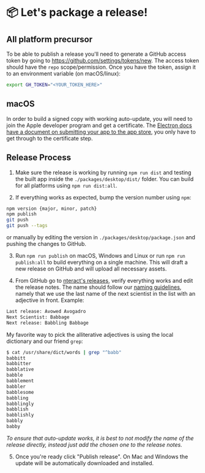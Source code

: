 # :package: Let's package a release!

## All platform precursor

To be able to publish a release you'll need to generate a GitHub access token by going to <https://github.com/settings/tokens/new>.  The access token should have the `repo` scope/permission.  Once you have the token, assign it to an environment variable (on macOS/linux):
```bash
export GH_TOKEN="<YOUR_TOKEN_HERE>"
```

## macOS

In order to build a signed copy with working auto-update, you will need to join the Apple developer program and get a certificate. The [Electron docs have a document on submitting your app to the app store](https://github.com/electron/electron/blob/master/docs/tutorial/mac-app-store-submission-guide.md), you only have to get through to the certificate step.

## Release Process

1. Make sure the release is working by running `npm run dist` and testing the built app inside the `./packages/desktop/dist/` folder. You can build for all platforms using `npm run dist:all`.

2. If everything works as expected, bump the version number using `npm`:
```bash
npm version {major, minor, patch}
npm publish
git push
git push --tags
```
or manually by editing the version in `./packages/desktop/package.json` and pushing the changes to GitHub.

3. Run `npm run publish` on macOS, Windows and Linux or run `npm run publish:all` to build everything on a single machine. This will draft a new release on GitHub and will upload all necessary assets.

4. From GitHub go to [nteract's releases](https://github.com/nteract/nteract/releases), verify everything works and edit the release notes. The name should follow our [naming guidelines](https://github.com/nteract/naming), namely that we use the last name of the next scientist in the list with an adjective in front.
Example:
```bash
Last release: Avowed Avogadro
Next Scientist: Babbage
Next release: Babbling Babbage
```
My favorite way to pick the alliterative adjectives is using the local dictionary and our friend `grep`:
```bash
$ cat /usr/share/dict/words | grep "^babb"
babbitt
babbitter
babblative
babble
babblement
babbler
babblesome
babbling
babblingly
babblish
babblishly
babbly
babby
```
*To ensure that auto-update works, it is best to not modify the name of the release directly, instead just add the chosen one to the release notes.*

5. Once you're ready click "Publish release". On Mac and Windows the update will be automatically downloaded and installed.
